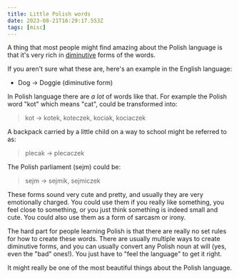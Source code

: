 ```yaml
---
title: Little Polish words
date: 2023-08-21T16:29:17.553Z
tags: [misc]
---
```


A thing that most people might find amazing about the Polish language is that it's very rich in [diminutive](https://en.wikipedia.org/wiki/Diminutive) forms of the words.

If you aren't sure what these are, here's an example in the English language:
- Dog → Doggie (diminutive form)

In Polish language there are *a lot* of words like that. For example the Polish word "kot" which means "cat", could be transformed into:
> kot → kotek, koteczek, kociak, kociaczek

A backpack carried by a little child on a way to school might be referred to as:
> plecak → plecaczek

The Polish parliament (sejm) could be:
> sejm → sejmik, sejmiczek

These forms sound very cute and pretty, and usually they are very emotionally charged. You could use them if you really like something, you feel close to something, or you just think something is indeed small and cute. You could also use them as a form of sarcasm or irony.

The hard part for people learning Polish is that there are really no set rules for how to create these words. There are usually multiple ways to create diminutive forms, and you can usually convert any Polish noun at will (yes, even the "bad" ones!). You just have to "feel the language" to get it right.

It might really be one of the most beautiful things about the Polish language.
